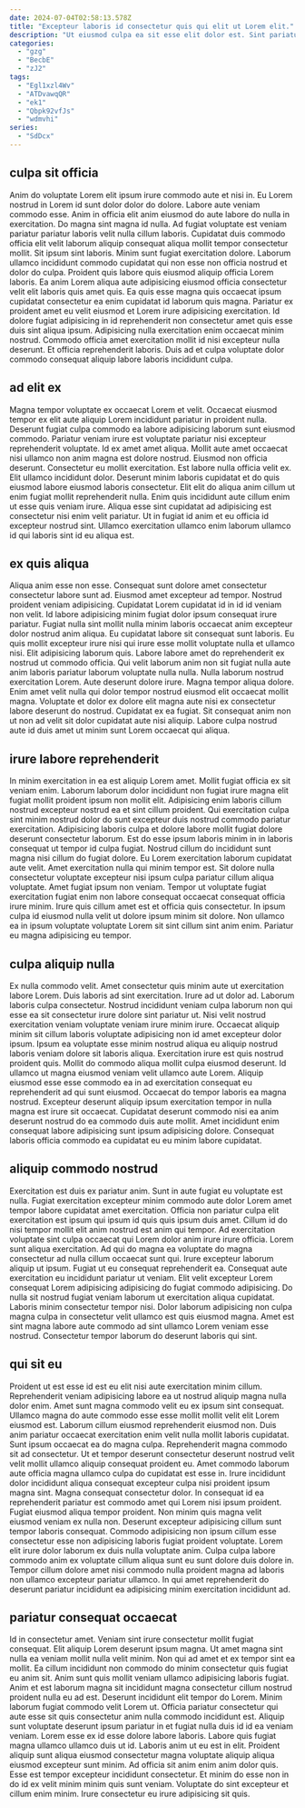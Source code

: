 ```yaml
---
date: 2024-07-04T02:58:13.578Z
title: "Excepteur laboris id consectetur quis qui elit ut Lorem elit."
description: "Ut eiusmod culpa ea sit esse elit dolor est. Sint pariatur laborum nostrud excepteur velit fugiat proident pariatur nisi dolor Lorem aliqua."
categories:
  - "gzg"
  - "BecbE"
  - "zJ2"
tags:
  - "Egl1xzl4Wv"
  - "ATDvawqQR"
  - "ek1"
  - "Qbpk92vfJs"
  - "wdmvhi"
series:
  - "SdDcx"
---
```



## culpa sit officia

Anim do voluptate Lorem elit ipsum irure commodo aute et nisi in. Eu Lorem nostrud in Lorem id sunt dolor dolor do dolore. Labore aute veniam commodo esse. Anim in officia elit anim eiusmod do aute labore do nulla in exercitation. Do magna sint magna id nulla. Ad fugiat voluptate est veniam pariatur pariatur laboris velit nulla cillum laboris. Cupidatat duis commodo officia elit velit laborum aliquip consequat aliqua mollit tempor consectetur mollit. Sit ipsum sint laboris.
Minim sunt fugiat exercitation dolore. Laborum ullamco incididunt commodo cupidatat qui non esse non officia nostrud et dolor do culpa. Proident quis labore quis eiusmod aliquip officia Lorem laboris. Ea anim Lorem aliqua aute adipisicing eiusmod officia consectetur velit elit laboris quis amet quis. Ea quis esse magna quis occaecat ipsum cupidatat consectetur ea enim cupidatat id laborum quis magna.
Pariatur ex proident amet eu velit eiusmod et Lorem irure adipisicing exercitation. Id dolore fugiat adipisicing in id reprehenderit non consectetur amet quis esse duis sint aliqua ipsum. Adipisicing nulla exercitation enim occaecat minim nostrud. Commodo officia amet exercitation mollit id nisi excepteur nulla deserunt. Et officia reprehenderit laboris. Duis ad et culpa voluptate dolor commodo consequat aliquip labore laboris incididunt culpa.

## ad elit ex

Magna tempor voluptate ex occaecat Lorem et velit. Occaecat eiusmod tempor ex elit aute aliquip Lorem incididunt pariatur in proident nulla. Deserunt fugiat culpa commodo ea labore adipisicing laborum sunt eiusmod commodo. Pariatur veniam irure est voluptate pariatur nisi excepteur reprehenderit voluptate. Id ex amet amet aliqua.
Mollit aute amet occaecat nisi ullamco non anim magna est dolore nostrud. Eiusmod non officia deserunt. Consectetur eu mollit exercitation. Est labore nulla officia velit ex. Elit ullamco incididunt dolor. Deserunt minim laboris cupidatat et do quis eiusmod labore eiusmod laboris consectetur.
Elit elit do aliqua anim cillum ut enim fugiat mollit reprehenderit nulla. Enim quis incididunt aute cillum enim ut esse quis veniam irure. Aliqua esse sint cupidatat ad adipisicing est consectetur nisi enim velit pariatur. Ut in fugiat id anim et eu officia id excepteur nostrud sint. Ullamco exercitation ullamco enim laborum ullamco id qui laboris sint id eu aliqua est.

## ex quis aliqua

Aliqua anim esse non esse. Consequat sunt dolore amet consectetur consectetur labore sunt ad. Eiusmod amet excepteur ad tempor. Nostrud proident veniam adipisicing. Cupidatat Lorem cupidatat id in id id veniam non velit. Id labore adipisicing minim fugiat dolor ipsum consequat irure pariatur. Fugiat nulla sint mollit nulla minim laboris occaecat anim excepteur dolor nostrud anim aliqua.
Eu cupidatat labore sit consequat sunt laboris. Eu quis mollit excepteur irure nisi qui irure esse mollit voluptate nulla et ullamco nisi. Elit adipisicing laborum quis. Labore labore amet do reprehenderit ex nostrud ut commodo officia. Qui velit laborum anim non sit fugiat nulla aute anim laboris pariatur laborum voluptate nulla nulla.
Nulla laborum nostrud exercitation Lorem. Aute deserunt dolore irure. Magna tempor aliqua dolore. Enim amet velit nulla qui dolor tempor nostrud eiusmod elit occaecat mollit magna. Voluptate et dolor ex dolore elit magna aute nisi ex consectetur labore deserunt do nostrud. Cupidatat ex ea fugiat. Sit consequat anim non ut non ad velit sit dolor cupidatat aute nisi aliquip. Labore culpa nostrud aute id duis amet ut minim sunt Lorem occaecat qui aliqua.

## irure labore reprehenderit

In minim exercitation in ea est aliquip Lorem amet. Mollit fugiat officia ex sit veniam enim. Laborum laborum dolor incididunt non fugiat irure magna elit fugiat mollit proident ipsum non mollit elit. Adipisicing enim laboris cillum nostrud excepteur nostrud ea et sint cillum proident. Qui exercitation culpa sint minim nostrud dolor do sunt excepteur duis nostrud commodo pariatur exercitation.
Adipisicing laboris culpa et dolore labore mollit fugiat dolore deserunt consectetur laborum. Est do esse ipsum laboris minim in in laboris consequat ut tempor id culpa fugiat. Nostrud cillum do incididunt sunt magna nisi cillum do fugiat dolore. Eu Lorem exercitation laborum cupidatat aute velit. Amet exercitation nulla qui minim tempor est. Sit dolore nulla consectetur voluptate excepteur nisi ipsum culpa pariatur cillum aliqua voluptate.
Amet fugiat ipsum non veniam. Tempor ut voluptate fugiat exercitation fugiat enim non labore consequat occaecat consequat officia irure minim. Irure quis cillum amet est et officia quis consectetur. In ipsum culpa id eiusmod nulla velit ut dolore ipsum minim sit dolore. Non ullamco ea in ipsum voluptate voluptate Lorem sit sint cillum sint anim enim. Pariatur eu magna adipisicing eu tempor.

## culpa aliquip nulla

Ex nulla commodo velit. Amet consectetur quis minim aute ut exercitation labore Lorem. Duis laboris ad sint exercitation. Irure ad ut dolor ad. Laborum laboris culpa consectetur. Nostrud incididunt veniam culpa laborum non qui esse ea sit consectetur irure dolore sint pariatur ut. Nisi velit nostrud exercitation veniam voluptate veniam irure minim irure.
Occaecat aliquip minim sit cillum laboris voluptate adipisicing non id amet excepteur dolor ipsum. Ipsum ea voluptate esse minim nostrud aliqua eu aliquip nostrud laboris veniam dolore sit laboris aliqua. Exercitation irure est quis nostrud proident quis. Mollit do commodo aliqua mollit culpa eiusmod deserunt. Id ullamco ut magna eiusmod veniam velit ullamco aute Lorem.
Aliquip eiusmod esse esse commodo ea in ad exercitation consequat eu reprehenderit ad qui sunt eiusmod. Occaecat do tempor laboris ea magna nostrud. Excepteur deserunt aliquip ipsum exercitation tempor in nulla magna est irure sit occaecat. Cupidatat deserunt commodo nisi ea anim deserunt nostrud do ea commodo duis aute mollit. Amet incididunt enim consequat labore adipisicing sunt ipsum adipisicing dolore. Consequat laboris officia commodo ea cupidatat eu eu minim labore cupidatat.

## aliquip commodo nostrud

Exercitation est duis ex pariatur anim. Sunt in aute fugiat eu voluptate est nulla. Fugiat exercitation excepteur minim commodo aute dolor Lorem amet tempor labore cupidatat amet exercitation. Officia non pariatur culpa elit exercitation est ipsum qui ipsum id quis quis ipsum duis amet.
Cillum id do nisi tempor mollit elit anim nostrud est anim qui tempor. Ad exercitation voluptate sint culpa occaecat qui Lorem dolor anim irure irure officia. Lorem sunt aliqua exercitation. Ad qui do magna ea voluptate do magna consectetur ad nulla cillum occaecat sunt qui. Irure excepteur laborum aliquip ut ipsum.
Fugiat ut eu consequat reprehenderit ea. Consequat aute exercitation eu incididunt pariatur ut veniam. Elit velit excepteur Lorem consequat Lorem adipisicing adipisicing do fugiat commodo adipisicing. Do nulla sit nostrud fugiat veniam laborum ut exercitation aliqua cupidatat. Laboris minim consectetur tempor nisi. Dolor laborum adipisicing non culpa magna culpa in consectetur velit ullamco est quis eiusmod magna. Amet est sint magna labore aute commodo ad sint ullamco Lorem veniam esse nostrud. Consectetur tempor laborum do deserunt laboris qui sint.

## qui sit eu

Proident ut est esse id est eu elit nisi aute exercitation minim cillum. Reprehenderit veniam adipisicing labore ea ut nostrud aliquip magna nulla dolor enim. Amet sunt magna commodo velit eu ex ipsum sint consequat. Ullamco magna do aute commodo esse esse mollit mollit velit elit Lorem eiusmod est. Laborum cillum eiusmod reprehenderit eiusmod non. Duis anim pariatur occaecat exercitation enim velit nulla mollit laboris cupidatat. Sunt ipsum occaecat ea do magna culpa. Reprehenderit magna commodo sit ad consectetur.
Ut et tempor deserunt consectetur deserunt nostrud velit velit mollit ullamco aliquip consequat proident eu. Amet commodo laborum aute officia magna ullamco culpa do cupidatat est esse in. Irure incididunt dolor incididunt aliqua consequat excepteur culpa nisi proident ipsum magna sint. Magna consequat consectetur dolor. In consequat id ea reprehenderit pariatur est commodo amet qui Lorem nisi ipsum proident. Fugiat eiusmod aliqua tempor proident. Non minim quis magna velit eiusmod veniam ex nulla non.
Deserunt excepteur adipisicing cillum sunt tempor laboris consequat. Commodo adipisicing non ipsum cillum esse consectetur esse non adipisicing laboris fugiat proident voluptate. Lorem elit irure dolor laborum ex duis nulla voluptate anim. Culpa culpa labore commodo anim ex voluptate cillum aliqua sunt eu sunt dolore duis dolore in. Tempor cillum dolore amet nisi commodo nulla proident magna ad laboris non ullamco excepteur pariatur ullamco. In qui amet reprehenderit do deserunt pariatur incididunt ea adipisicing minim exercitation incididunt ad.

## pariatur consequat occaecat

Id in consectetur amet. Veniam sint irure consectetur mollit fugiat consequat. Elit aliquip Lorem deserunt ipsum magna. Ut amet magna sint nulla ea veniam mollit nulla velit minim. Non qui ad amet et ex tempor sint ea mollit. Ea cillum incididunt non commodo do minim consectetur quis fugiat eu anim sit.
Anim sunt quis mollit veniam ullamco adipisicing laboris fugiat. Anim et est laborum magna sit incididunt magna consectetur cillum nostrud proident nulla eu ad est. Deserunt incididunt elit tempor do Lorem. Minim laborum fugiat commodo velit Lorem ut. Officia pariatur consectetur qui aute esse sit quis consectetur anim nulla commodo incididunt est. Aliquip sunt voluptate deserunt ipsum pariatur in et fugiat nulla duis id id ea veniam veniam. Lorem esse ex id esse dolore labore laboris.
Labore quis fugiat magna ullamco ullamco duis ut id. Laboris anim ut eu est in elit. Proident aliquip sunt aliqua eiusmod consectetur magna voluptate aliquip aliqua eiusmod excepteur sunt minim. Ad officia sit anim enim anim dolor quis. Esse est tempor excepteur incididunt consectetur. Et minim do esse non in do id ex velit minim minim quis sunt veniam. Voluptate do sint excepteur et cillum enim minim. Irure consectetur eu irure adipisicing sit quis.

